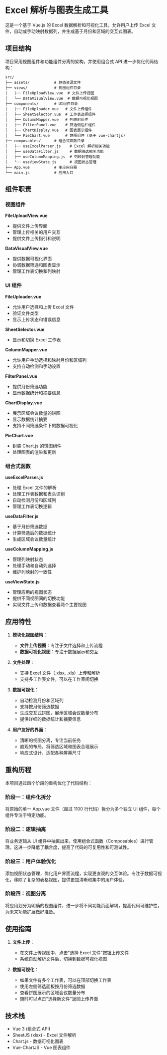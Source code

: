 # Excel 解析与图表生成工具

这是一个基于 Vue.js 的 Excel 数据解析和可视化工具，允许用户上传 Excel 文件，自动或手动映射数据列，并生成基于月份和区域的交互式图表。

## 项目结构

项目采用视图组件和功能组件分离的架构，并使用组合式 API 进一步优化代码结构：

```
src/
├── assets/           # 静态资源文件
├── views/            # 视图组件目录
│   ├── FileUploadView.vue  # 文件上传视图
│   └── DataVisualView.vue  # 数据可视化视图
├── components/       # UI组件目录
│   ├── FileUploader.vue   # 文件上传组件
│   ├── SheetSelector.vue  # 工作表选择组件
│   ├── ColumnMapper.vue   # 列映射组件
│   ├── FilterPanel.vue    # 筛选侧边栏组件
│   ├── ChartDisplay.vue   # 图表展示组件
│   └── PieChart.vue       # 饼图组件 (基于 vue-chartjs)
├── composables/      # 组合式函数目录
│   ├── useExcelParser.js    # Excel 解析相关功能
│   ├── useDataFilter.js     # 数据筛选相关功能
│   ├── useColumnMapping.js  # 列映射管理功能
│   └── useViewState.js      # 视图状态管理
├── App.vue           # 主应用容器
└── main.js           # 应用入口
```

## 组件职责

### 视图组件

**FileUploadView.vue**
- 提供文件上传界面
- 管理上传相关的用户交互
- 提供文件上传指引和说明

**DataVisualView.vue**
- 提供数据可视化界面
- 协调数据筛选和图表显示
- 管理工作表切换和列映射

### UI 组件

**FileUploader.vue**
- 允许用户选择和上传 Excel 文件
- 验证文件类型
- 显示上传状态和错误信息

**SheetSelector.vue**
- 显示和切换 Excel 工作表

**ColumnMapper.vue**
- 允许用户手动选择和映射月份和区域列
- 支持自动检测和手动设置

**FilterPanel.vue**
- 提供月份筛选功能
- 显示数据统计和摘要信息

**ChartDisplay.vue**
- 展示区域会议数量的饼图
- 显示数据统计摘要
- 支持不同筛选条件下的数据可视化

**PieChart.vue**
- 封装 Chart.js 的饼图组件
- 处理图表的渲染和更新

### 组合式函数

**useExcelParser.js**
- 处理 Excel 文件的解析
- 处理工作表数据和表头识别
- 自动检测月份和区域列
- 管理工作表切换逻辑

**useDataFilter.js**
- 基于月份筛选数据
- 计算筛选后的数据统计
- 生成区域会议数量统计

**useColumnMapping.js**
- 管理列映射状态
- 处理手动和自动列选择
- 维护列映射的一致性

**useViewState.js**
- 管理应用的视图状态
- 提供不同视图间的切换功能
- 实现文件上传和数据查看两个主要视图

## 应用特性

1. **模块化视图结构**：
   - **文件上传视图**：专注于文件选择和上传流程
   - **数据可视化视图**：专注于数据展示和交互

2. **文件处理**：
   - 支持 Excel 文件（.xlsx, .xls）上传和解析
   - 支持多工作表文件，可以在工作表间切换

3. **数据可视化**：
   - 自动检测月份和区域列
   - 支持按月份筛选数据
   - 生成交互式饼图，展示区域会议数量分布
   - 提供详细的数据统计和摘要信息

4. **用户友好的界面**：
   - 清晰的视图分离，专注当前任务
   - 直观的布局，将筛选区域和图表合理展示
   - 响应式设计，适配各种屏幕尺寸

## 重构历程

本项目通过四个阶段的重构优化了代码结构：

### 阶段一：组件化拆分

将原始的单一 App.vue 文件（超过 1100 行代码）拆分为多个独立 UI 组件，每个组件专注于特定功能。

### 阶段二：逻辑抽离

将业务逻辑从 UI 组件中抽离出来，使用组合式函数（Composables）进行管理。这进一步降低了耦合度，提高了代码的可复用性和可测试性。

### 阶段三：用户体验优化

添加视图状态管理，优化用户界面流程，实现更直观的交互体验。专注于数据可视化，移除了复杂的表格视图，提供更加清晰和集中的用户体验。

### 阶段四：视图分离

将应用划分为明确的视图组件，进一步将不同功能页面解耦，提高代码可维护性，为未来功能扩展做好准备。

## 使用指南

1. **文件上传**：
   - 在文件上传视图中，点击"选择 Excel 文件"按钮上传文件
   - 系统自动解析文件后，切换到数据可视化视图

2. **数据可视化**：
   - 如果文件有多个工作表，可以在顶部切换工作表
   - 使用左侧筛选面板按月份筛选数据
   - 查看饼图展示的区域会议数量分布
   - 随时可以点击"选择新文件"返回上传界面

## 技术栈

- Vue 3 (组合式 API)
- SheetJS (xlsx) - Excel 文件解析
- Chart.js - 数据可视化图表
- Vue-ChartJS - Vue 图表组件
